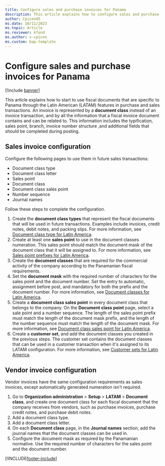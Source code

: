 ```yaml
---
title: Configure sales and purchase invoices for Panama
description: This article explains how to configure sales and purchase invoices for a company in Panama.
author: Cpicon85
ms.date: 10/11/2023
ms.topic: Article
ms.reviewer: kfend
ms.author: v-cpicon
ms.custom: bap-template
---
```


# Configure sales and purchase invoices for Panama

[!include [banner](../../includes/banner.md)]

This article explains how to start to use fiscal documents that are specific to Panama through the Latin American (LATAM) features in purchase and sales transactions. An invoice is represented by a **document class** instead of an invoice transaction, and by all the information that a fiscal invoice document contains and can be related to. This information includes the typification, sales point, branch, invoice number structure ,and additional fields that should be completed during posting.

## Sales invoice configuration

Configure the following pages to use them in future sales transactions:
	
- Document class type
- Document class letter
- Sales point
- Document class
- Document class sales point
- Number sequence
- Journal names

Follow these steps to complete the configuration.

1. Create the **document class types** that represent the fiscal documents that will be used in future transactions. Examples include invoices, credit notes, debit notes, and packing slips. For more information, see [Document class type for Latin America](ltm-core-document-class-type.md).
2. Create at least one **sales point** to use in the document classes numeration. This sales point should match the document mask of the document class that it will be assigned to. For more information, see [Sales point prefixes for Latin America](ltm-core-sales-point-prefixes.md).
3. Create the **document classes** that are required for the commercial activity of the company according to the Panamanian fiscal requirements.
4. Set the **document mask** with the required number of characters for the sales point and the document number. Set the entry to automatic, assignment before post, and mandatory for both the prefix and the document number. For more information, see [Document classes for Latin America](ltm-core-document-class.md).
5. Create a **document class sales point** in every document class that belongs to the company. On the **Document class point** page, select a sale point and a number sequence. The length of the sales point prefix must match the length of the document mask prefix, and the length of the number sequence must match the length of the document mask. For more information, see [Document class sales point for Latin America](ltm-core-document-class-sales-point.md).
6. Create a **customer set**, and add the document classes you created in the previous steps. The customer set contains the document classes that can be used in a customer transaction when it's assigned to its LATAM configuration. For more information, see [Customer sets for Latin America](ltm-core-customers-set.md).

## Vendor invoice configuration

Vendor invoices have the same configuration requirements as sales invoices, except automatically generated numeration isn't required.

1. Go to **Organization administration** \> **Setup** \> **LATAM** \> **Document class**, and create one document class for each fiscal document that the company receives from vendors, such as purchase invoices, purchase credit notes, and purchase debit notes.
2. Add a document class type.
3. Add a document class letter.
4. On each **Document class** page, in the **Journal names** section, add the journal names that the document classes can be used in.
5. Configure the document mask as required by the Panamanian normative. Use the required number of characters for the sales point and the document number.

[!INCLUDE[footer-include](../../../includes/footer-banner.md)]
